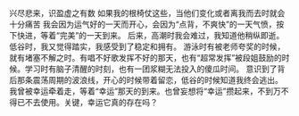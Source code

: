 兴尽悲来，识盈虚之有数
如果我的根椅仗这些，当他们变化或者离我而去时就会十分痛苦
我会因为运气好的一天而开心，会因为“点背，不爽快”的一天气愤，按下快进，等着“完美”的一天到来。
后来，高潮时我会难过，我知道他稍纵即逝。低谷时，我又觉得踏实，我感受到了稳定和拥有。
游泳时有被老师夸奖的时候，就有堵塞不解之时。有唱不好歌发挥不好的那天，也有“超常发挥”被段姐鼓励的时候。学习时有脑子清醒的时刻，也有一团浆糊无法投入的傻瓜时间。
意识到了背后那条震荡周期的波浪线，开心的时候带着留恋，低谷的时候知道我终会逃出。
我曾被幸运牵着走，等着“幸运”那天的到来。也曾妄想将“幸运”攒起来，不到万不得已不去使用。关键，幸运它真的存在吗？